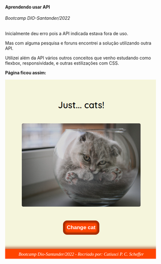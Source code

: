 #### Aprendendo usar API
###### Bootcamp DIO-Santander/2022

Inicialmente deu erro pois a API indicada estava fora de uso.

Mas com alguma pesquisa e foruns encontrei a solução utilizando outra API.

Utilizei além da API vários outros conceitos que venho estudando como flexbox, responsividade, e outras estilizações com CSS.

**Página ficou assim:**

![Imagem da Página](./assets/img/apicats.png)

